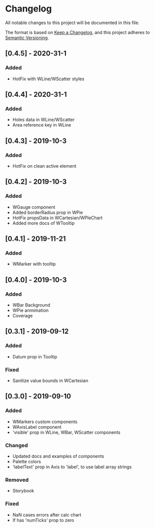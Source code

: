 # Changelog
All notable changes to this project will be documented in this file.

The format is based on [Keep a Changelog](https://keepachangelog.com/en/1.0.0/),
and this project adheres to [Semantic Versioning](https://semver.org/spec/v2.0.0.html).

## [0.4.5] - 2020-31-1
### Added
- HotFix with WLine/WScatter styles

## [0.4.4] - 2020-31-1
### Added
- Holes data in WLine/WScatter
- Area reference key in WLine

## [0.4.3] - 2019-10-3
### Added
- HotFix on clean active element

## [0.4.2] - 2019-10-3
### Added
- WGauge component
- Added borderRadius prop in WPie
- HotFix propsData in WCartesian/WPîeChart
- Added more docs of WTooltip

## [0.4.1] - 2019-11-21
### Added
- WMarker with tooltip

## [0.4.0] - 2019-10-3
### Added
- WBar Background
- WPie anmimation
- Coverage

## [0.3.1] - 2019-09-12
### Added
- Datum prop in Tooltip

### Fixed
- Sanitize value bounds in WCartesian

## [0.3.0] - 2019-09-10
### Added
- WMarkers custom components
- WAxisLabel component
- 'visible' prop in WLine, WBar, WScatter components

### Changed
- Updated docs and examples of components
- Palette colors
- 'labelText' prop in Axis to 'label', to use label array strings

### Removed
- Storybook

### Fixed
- NaN cases errors after calc chart
- If has 'numTicks' prop to zero